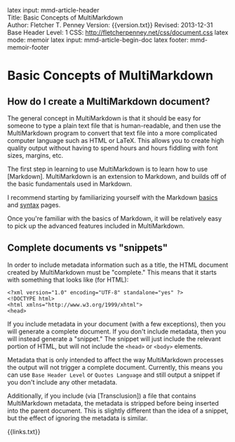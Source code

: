 latex input:	mmd-article-header  
Title:	Basic Concepts of MultiMarkdown  
Author:	Fletcher T. Penney
Version:	{{version.txt}}
Revised:	2013-12-31 
Base Header Level:	1
CSS:	http://fletcherpenney.net/css/document.css
latex mode:	memoir
latex input:	mmd-article-begin-doc
latex footer:	mmd-memoir-footer

# Basic Concepts of MultiMarkdown #

## How do I create a MultiMarkdown document? ##

The general concept in MultiMarkdown is that it should be easy for someone to
type a plain text file that is human-readable, and then use the MultiMarkdown
program to convert that text file into a more complicated computer language
such as HTML or LaTeX. This allows you to create high quality output without
having to spend hours and hours fiddling with font sizes, margins, etc.

The first step in learning to use MultiMarkdown is to learn how to use
[Markdown]. MultiMarkdown is an
extension to Markdown, and builds off of the basic fundamentals used in
Markdown.

I recommend starting by familiarizing yourself with the Markdown [basics] and
[syntax] pages.

Once you're familiar with the basics of Markdown, it will be relatively easy
to pick up the advanced features included in MultiMarkdown.

[basics]: http://daringfireball.net/projects/markdown/basics
[syntax]: http://daringfireball.net/projects/markdown/syntax


## Complete documents vs "snippets" ##

In order to include metadata information such as a title, the HTML document
created by MultiMarkdown must be "complete." This means that it starts with
something that looks like (for HTML):

	<?xml version="1.0" encoding="UTF-8" standalone="yes" ?>
	<!DOCTYPE html>
	<html xmlns="http://www.w3.org/1999/xhtml">
	<head>

If you include metadata in your document (with a few exceptions), then you will
generate a complete document. If you don't include metadata, then you will
instead generate a "snippet." The snippet will just include the relevant
portion of HTML, but will not include the `<head>` or `<body>` elements.

Metadata that is only intended to affect the way MultiMarkdown processes the
output will not trigger a complete document. Currently, this means you can use
`Base Header Level` or `Quotes Language` and still output a snippet if you
don't include any other metadata.

Additionally, if you include (via [Transclusion]) a file that contains MultiMarkdown metadata, the metadata is stripped before being inserted into the parent document.  This is slightly different than the idea of a snippet, but the effect of ignoring the metadata is similar.

{{links.txt}}
